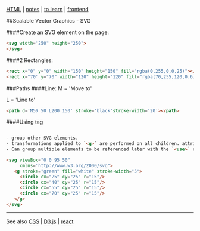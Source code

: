 [HTML](HTML.md) | [notes](../notes.md) | [to learn](../toLearn.md) | [frontend](../frontend.md)

##Scalable Vector Graphics - SVG

####Create an SVG element on the page:
```HTML
<svg width="250" height="250">
</svg>
```

####2 Rectangles:
```HTML
<rect x="0" y="0" width="150" height="150" fill="rgba(0,255,0,0.25)"></rect>
<rect x="70" y="70" width="120" height="120" fill="rgba(70,255,120,0.6)"></rect>
```

###Paths
####Line:
M = 'Move to'

L = 'Line to'

```HTML
<path d='M50 50 L200 150' stroke='black'stroke-width='20'></path>
```

####Using <g> tag
```HTML

- group other SVG elements.
- transformations applied to `<g>` are performed on all children. attributes will be inherited
- Can group multiple elements to be referenced later with the `<use>` element. 

<svg viewBox="0 0 95 50"
     xmlns="http://www.w3.org/2000/svg">
   <g stroke="green" fill="white" stroke-width="5">
     <circle cx="25" cy="25" r="15"/>
     <circle cx="40" cy="25" r="15"/>
     <circle cx="55" cy="25" r="15"/>
     <circle cx="70" cy="25" r="15"/>
   </g>
</svg>
```



---

See also [CSS](../CSS/CSS.md) | [D3.js](../javascript/d3.md) | [react](../react/react.md)
